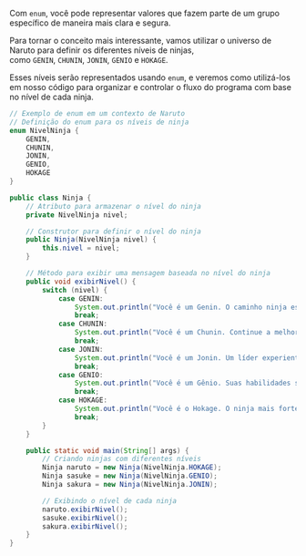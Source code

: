 Com `enum`, você pode representar valores que fazem parte de um grupo específico de maneira mais clara e segura.

Para tornar o conceito mais interessante, vamos utilizar o universo de Naruto para definir os diferentes níveis de ninjas, como `GENIN`, `CHUNIN`, `JONIN`, `GENIO` e `HOKAGE`.

Esses níveis serão representados usando `enum`, e veremos como utilizá-los em nosso código para organizar e controlar o fluxo do programa com base no nível de cada ninja.

```Java
// Exemplo de enum em um contexto de Naruto
// Definição do enum para os níveis de ninja
enum NivelNinja {
    GENIN,
    CHUNIN,
    JONIN,
    GENIO,
    HOKAGE
}

public class Ninja {
    // Atributo para armazenar o nível do ninja
    private NivelNinja nivel;

    // Construtor para definir o nível do ninja
    public Ninja(NivelNinja nivel) {
        this.nivel = nivel;
    }

    // Método para exibir uma mensagem baseada no nível do ninja
    public void exibirNivel() {
        switch (nivel) {
            case GENIN:
                System.out.println("Você é um Genin. O caminho ninja está apenas começando.");
                break;
            case CHUNIN:
                System.out.println("Você é um Chunin. Continue a melhorar suas habilidades.");
                break;
            case JONIN:
                System.out.println("Você é um Jonin. Um líder experiente e respeitado.");
                break;
            case GENIO:
                System.out.println("Você é um Gênio. Suas habilidades são notáveis desde jovem.");
                break;
            case HOKAGE:
                System.out.println("Você é o Hokage. O ninja mais forte e líder da vila.");
                break;
        }
    }

    public static void main(String[] args) {
        // Criando ninjas com diferentes níveis
        Ninja naruto = new Ninja(NivelNinja.HOKAGE);
        Ninja sasuke = new Ninja(NivelNinja.GENIO);
        Ninja sakura = new Ninja(NivelNinja.JONIN);

        // Exibindo o nível de cada ninja
        naruto.exibirNivel();
        sasuke.exibirNivel();
        sakura.exibirNivel();
    }
}
```